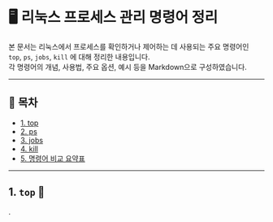 # 🖥️ 리눅스 프로세스 관리 명령어 정리

본 문서는 리눅스에서 프로세스를 확인하거나 제어하는 데 사용되는 주요 명령어인  
`top`, `ps`, `jobs`, `kill` 에 대해 정리한 내용입니다.  
각 명령어의 개념, 사용법, 주요 옵션, 예시 등을 Markdown으로 구성하였습니다.

---

## 📌 목차

- [1. top](#1-top)
- [2. ps](#2-ps)
- [3. jobs](#3-jobs)
- [4. kill](#4-kill)
- [5. 명령어 비교 요약표](#5-명령어-비교-요약표)

---

## 1. `top` 🧠

.
